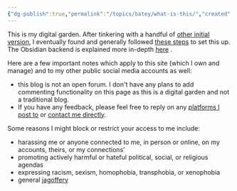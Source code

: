 ```yaml
---
{"dg-publish":true,"permalink":"/topics/batey/what-is-this/","created":"2024-10-26T12:27:00.899-04:00","updated":"2024-10-26T16:00:00.180-04:00"}
---
```


This is my digital garden. After tinkering with a handful of [other initial version]([[gh0stnode.twop0intfive.xyz/gh0stnode\|gh0stnode]]), I eventually found and generally followed [these steps](https://dudethatserin.com/intro-obsidian-digital-garden-series/) to set this up. The Obsidian backend is explained more in-depth [here]([https://dg-docs.ole.dev](https://dg-docs.ole.dev/)) . 

Here are a few important notes which apply to this site (which I own and manage) and to my other public social media accounts as well:
- this blog is not an open forum. I don't have any plans to add commenting functionality on this page as this is a digital garden and not a traditional blog. 
- If you have any feedback, please feel free to reply on any [platforms I post to](https://www.twop0intfive.xyz/#:~:text=Follow) or [contact me directly](https://www.twop0intfive.xyz/contact.html). 

Some reasons I might block or restrict your access to me include:  
- harassing me or anyone connected to me, in person or online, on my accounts, theirs, or my connections’
- promoting actively harmful or hateful political, social, or religious agendas 
- expressing racism, sexism, homophobia, transphobia, or xenophobia  
- general [jagoffery](https://www.urbandictionary.com/define.php?term=jag%20off)